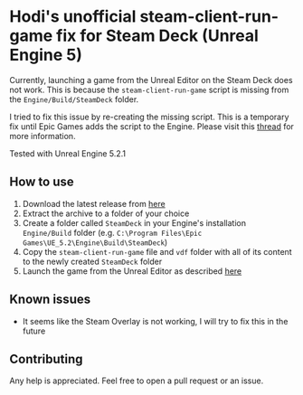 # Hodi's unofficial steam-client-run-game fix for Steam Deck (Unreal Engine 5)

Currently, launching a game from the Unreal Editor on the Steam Deck does not work. This is because the `steam-client-run-game` script is missing from the `Engine/Build/SteamDeck` folder. 

I tried to fix this issue by re-creating the missing script. This is a temporary fix until Epic Games adds the script to the Engine. Please visit this [thread](https://forums.unrealengine.com/t/launching-on-steam-deck-does-not-work-on-ue-5-1/737750) for more information.

Tested with Unreal Engine 5.2.1

## How to use

1. Download the latest release from [here](https://github.com/dhodvogner/steam-client-run-game/archive/refs/heads/main.zip)
2. Extract the archive to a folder of your choice
3. Create a folder called `SteamDeck` in your Engine's installation `Engine/Build` folder (e.g. `C:\Program Files\Epic Games\UE_5.2\Engine\Build\SteamDeck`)
4. Copy the `steam-client-run-game` file and `vdf` folder with all of its content to the newly created `SteamDeck` folder
5. Launch the game from the Unreal Editor as described [here](https://docs.unrealengine.com/5.2/en-US/steam-deck-quick-start-in-unreal-engine/)

## Known issues

- It seems like the Steam Overlay is not working, I will try to fix this in the future

## Contributing

Any help is appreciated. Feel free to open a pull request or an issue.
